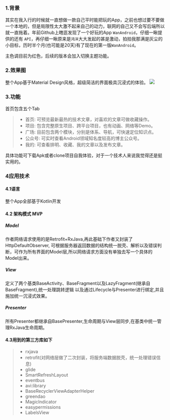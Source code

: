 

### 1.背景
其实在我入行的时候就一直想做一款自己平时能把玩的App，之前也想过要不要做一个本地的，但是局限性太大激不起来自己的动力，联网的自己又不会写后端所以就一直拖着。年前Github上瞎逛发现了一个好玩的App  `WanAndroid`，仔细一瞅提供的还有 `API`，再仔细一瞅原来是`鸿洋`大大发起的甚是激动，拍拍我那满是灰尘的小目标，历时半个月(也可能是20天)有了现在的第一版`WanAndroid`。


主色调目前为红色，后续的版本会加入切换主题功能。



### 2.效果图
整个App基于Material Design风格，超级简洁的界面极具沉浸式的体验。
![](http://upload-images.jianshu.io/upload_images/10073662-32bab01573486f63.gif?imageMogr2/auto-orient/strip%7CimageView2/2/w/1080/q/50)



### 3.功能
首页包含五个Tab
>* 首页: 可预览最新最热的技术文章，对喜欢的文章可做收藏操作。
>* 项目: 包含完整原生项目、跨平台项目，也有动画、网络等Demo。
>* 广场: 目前包含两个模块，分别是体系、导航，可快速定位知识点。
>* 公众号: 可实时查看Android领域知名度较高的博主公众号。
>* 我的: 可查看排明、收藏、我的文章以及发布文章。

具体功能可下载Apk或者clone项目自我体验，对于一个技术人来说我觉得还是挺实用的。

### 4应用技术
#### 4.1语言
整个App全部基于Kotlin开发

#### 4.2 架构模式 MVP
##### Model
作者网络请求使用的是Retrofit+RxJava,再此基础下作者又封装了HttpDefaultObserver,
可根据服务器返回数据的结构统一脱壳、解析以及错误判断，可作为所有界面的Model层,所以网络请求方面没有单独去写一个具体的Model出来。

##### View
定义了两个基类BaseActivity、BaseFragment以及LazyFragment(继承自BaseFragment),统一处理跳转逻辑
以及通过Lifecycle与Presenter进行绑定,并且施加统一沉浸式效果。

##### Presenter
所有Presenter都继承自BasePresenter,生命周期与View层同步,在基类中统一管理RxJava生命周期。
#### 4.3用到的第三方库如下

>* rxjava
>* retrofit(对网络层做了二次封装，将服务端数据脱壳，统一处理错误信息)
>* glide
>* SmartRefreshLayout
>* eventbus
>* avi:library
>* BaseRecyclerViewAdapterHelper
>* greendao
>* MagicIndicator
>* easypermissions
>* LabelsView

